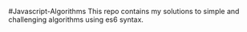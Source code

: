 #Javascript-Algorithms
This repo contains my solutions to simple and challenging algorithms using es6 syntax.
